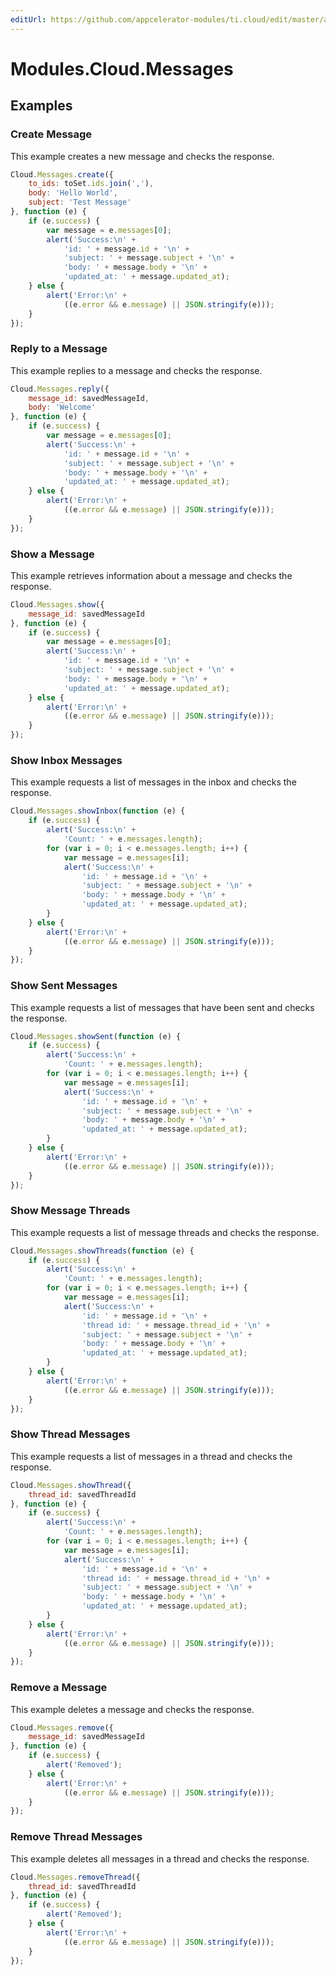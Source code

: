 ```yaml
---
editUrl: https://github.com/appcelerator-modules/ti.cloud/edit/master/apidoc/Messages/Messages.yml
---
```

# Modules.Cloud.Messages

<TypeHeader/>

## Examples

### Create Message

This example creates a new message and checks the response.

``` js
Cloud.Messages.create({
    to_ids: toSet.ids.join(','),
    body: 'Hello World',
    subject: 'Test Message'
}, function (e) {
    if (e.success) {
        var message = e.messages[0];
        alert('Success:\n' +
            'id: ' + message.id + '\n' +
            'subject: ' + message.subject + '\n' +
            'body: ' + message.body + '\n' +
            'updated_at: ' + message.updated_at);
    } else {
        alert('Error:\n' +
            ((e.error && e.message) || JSON.stringify(e)));
    }
});
```

### Reply to a Message

This example replies to a message and checks the response.

``` js
Cloud.Messages.reply({
    message_id: savedMessageId,
    body: 'Welcome'
}, function (e) {
    if (e.success) {
        var message = e.messages[0];
        alert('Success:\n' +
            'id: ' + message.id + '\n' +
            'subject: ' + message.subject + '\n' +
            'body: ' + message.body + '\n' +
            'updated_at: ' + message.updated_at);
    } else {
        alert('Error:\n' +
            ((e.error && e.message) || JSON.stringify(e)));
    }
});
```

### Show a Message

This example retrieves information about a message and checks the response.

``` js
Cloud.Messages.show({
    message_id: savedMessageId
}, function (e) {
    if (e.success) {
        var message = e.messages[0];
        alert('Success:\n' +
            'id: ' + message.id + '\n' +
            'subject: ' + message.subject + '\n' +
            'body: ' + message.body + '\n' +
            'updated_at: ' + message.updated_at);
    } else {
        alert('Error:\n' +
            ((e.error && e.message) || JSON.stringify(e)));
    }
});
```

### Show Inbox Messages

This example requests a list of messages in the inbox and checks the response.

``` js
Cloud.Messages.showInbox(function (e) {
    if (e.success) {
        alert('Success:\n' +
            'Count: ' + e.messages.length);
        for (var i = 0; i < e.messages.length; i++) {
            var message = e.messages[i];
            alert('Success:\n' +
                'id: ' + message.id + '\n' +
                'subject: ' + message.subject + '\n' +
                'body: ' + message.body + '\n' +
                'updated_at: ' + message.updated_at);
        }
    } else {
        alert('Error:\n' +
            ((e.error && e.message) || JSON.stringify(e)));
    }
});
```

### Show Sent Messages

This example requests a list of messages that have been sent and checks the response.

``` js
Cloud.Messages.showSent(function (e) {
    if (e.success) {
        alert('Success:\n' +
            'Count: ' + e.messages.length);
        for (var i = 0; i < e.messages.length; i++) {
            var message = e.messages[i];
            alert('Success:\n' +
                'id: ' + message.id + '\n' +
                'subject: ' + message.subject + '\n' +
                'body: ' + message.body + '\n' +
                'updated_at: ' + message.updated_at);
        }
    } else {
        alert('Error:\n' +
            ((e.error && e.message) || JSON.stringify(e)));
    }
});
```

### Show Message Threads

This example requests a list of message threads and checks the response.

``` js
Cloud.Messages.showThreads(function (e) {
    if (e.success) {
        alert('Success:\n' +
            'Count: ' + e.messages.length);
        for (var i = 0; i < e.messages.length; i++) {
            var message = e.messages[i];
            alert('Success:\n' +
                'id: ' + message.id + '\n' +
                'thread id: ' + message.thread_id + '\n' +
                'subject: ' + message.subject + '\n' +
                'body: ' + message.body + '\n' +
                'updated_at: ' + message.updated_at);
        }
    } else {
        alert('Error:\n' +
            ((e.error && e.message) || JSON.stringify(e)));
    }
});
```

### Show Thread Messages

This example requests a list of messages in a thread and checks the response.

``` js
Cloud.Messages.showThread({
    thread_id: savedThreadId
}, function (e) {
    if (e.success) {
        alert('Success:\n' +
            'Count: ' + e.messages.length);
        for (var i = 0; i < e.messages.length; i++) {
            var message = e.messages[i];
            alert('Success:\n' +
                'id: ' + message.id + '\n' +
                'thread id: ' + message.thread_id + '\n' +
                'subject: ' + message.subject + '\n' +
                'body: ' + message.body + '\n' +
                'updated_at: ' + message.updated_at);
        }
    } else {
        alert('Error:\n' +
            ((e.error && e.message) || JSON.stringify(e)));
    }
});
```

### Remove a Message

This example deletes a message and checks the response.

``` js
Cloud.Messages.remove({
    message_id: savedMessageId
}, function (e) {
    if (e.success) {
        alert('Removed');
    } else {
        alert('Error:\n' +
            ((e.error && e.message) || JSON.stringify(e)));
    }
});
```

### Remove Thread Messages

This example deletes all messages in a thread and checks the response.

``` js
Cloud.Messages.removeThread({
    thread_id: savedThreadId
}, function (e) {
    if (e.success) {
        alert('Removed');
    } else {
        alert('Error:\n' +
            ((e.error && e.message) || JSON.stringify(e)));
    }
});
```

<ApiDocs/>
